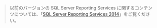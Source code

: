 > 以前のバージョンの SQL Server Reporting Services に関するコンテンツについては、「[SQL Server Reporting Services 2014](https://msdn.microsoft.com/library/ms159106(v=sql.120).aspx)」をご覧ください。